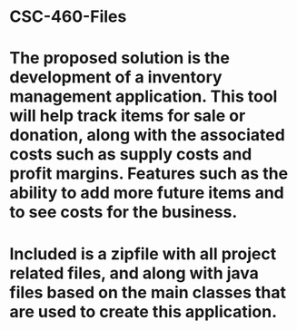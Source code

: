 # CSC-460-Files
# The proposed solution is the development of a inventory management application. This tool will help track items for sale or donation, along with the associated costs such as supply costs and profit margins. Features such as the ability to add more future items and to see costs for the business. 

# Included is a zipfile with all project related files, and along with java files based on the main classes that are used to create this application.

